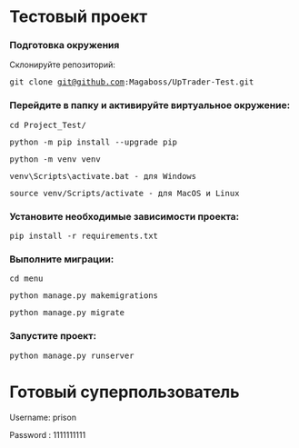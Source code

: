 # Тестовый проект
### Подготовка окружения
Склонируйте репозиторий:

<kbd>git clone git@github.com:Magaboss/UpTrader-Test.git</kbd>

### Перейдите в папку и активируйте виртуальное окружение:

 <kbd>cd Project_Test/</kbd>

 <kbd>python -m pip install --upgrade pip</kbd>

 <kbd>python -m venv venv</kbd>
 
 <kbd>venv\Scripts\activate.bat - для Windows</kbd>
 
 <kbd>source venv/Scripts/activate - для MacOS и Linux</kbd>


### Установите необходимые зависимости проекта:

<kbd>pip install -r requirements.txt</kbd>

### Выполните миграции:

<kbd>cd menu</kbd>
  
<kbd>python manage.py makemigrations</kbd>
  
<kbd>python manage.py migrate</kbd>

### Запустите проект:

<kbd>python manage.py runserver</kbd>


# Готовый суперпользователь 
Username: prison

Password : 1111111111
